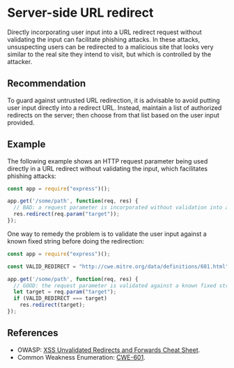 # Server-side URL redirect
Directly incorporating user input into a URL redirect request without validating the input can facilitate phishing attacks. In these attacks, unsuspecting users can be redirected to a malicious site that looks very similar to the real site they intend to visit, but which is controlled by the attacker.


## Recommendation
To guard against untrusted URL redirection, it is advisable to avoid putting user input directly into a redirect URL. Instead, maintain a list of authorized redirects on the server; then choose from that list based on the user input provided.


## Example
The following example shows an HTTP request parameter being used directly in a URL redirect without validating the input, which facilitates phishing attacks:


```javascript
const app = require("express")();

app.get('/some/path', function(req, res) {
  // BAD: a request parameter is incorporated without validation into a URL redirect
  res.redirect(req.param("target"));
});

```
One way to remedy the problem is to validate the user input against a known fixed string before doing the redirection:


```javascript
const app = require("express")();

const VALID_REDIRECT = "http://cwe.mitre.org/data/definitions/601.html";

app.get('/some/path', function(req, res) {
  // GOOD: the request parameter is validated against a known fixed string
  let target = req.param("target");
  if (VALID_REDIRECT === target)
    res.redirect(target);
});

```

## References
* OWASP: [ XSS Unvalidated Redirects and Forwards Cheat Sheet](https://cheatsheetseries.owasp.org/cheatsheets/Unvalidated_Redirects_and_Forwards_Cheat_Sheet.html).
* Common Weakness Enumeration: [CWE-601](https://cwe.mitre.org/data/definitions/601.html).
